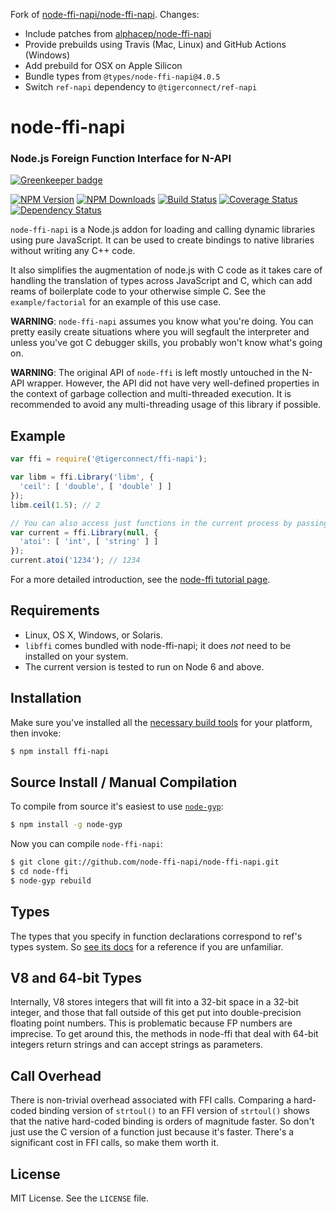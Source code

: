 Fork of [node-ffi-napi/node-ffi-napi](https://github.com/node-ffi-napi/node-ffi-napi). Changes:
* Include patches from [alphacep/node-ffi-napi](https://github.com/alphacep/node-ffi-napi)
* Provide prebuilds using Travis (Mac, Linux) and GitHub Actions (Windows)
* Add prebuild for OSX on Apple Silicon
* Bundle types from `@types/node-ffi-napi@4.0.5`
* Switch `ref-napi` dependency to `@tigerconnect/ref-napi`

node-ffi-napi
=============
### Node.js Foreign Function Interface for N-API
[![Greenkeeper badge](https://badges.greenkeeper.io/node-ffi-napi/node-ffi-napi.svg)](https://greenkeeper.io/)

[![NPM Version](https://img.shields.io/npm/v/ffi-napi.svg?style=flat)](https://npmjs.org/package/ffi-napi)
[![NPM Downloads](https://img.shields.io/npm/dm/ffi-napi.svg?style=flat)](https://npmjs.org/package/ffi-napi)
[![Build Status](https://travis-ci.org/node-ffi-napi/node-ffi-napi.svg?style=flat&branch=master)](https://travis-ci.org/node-ffi-napi/node-ffi-napi?branch=master)
[![Coverage Status](https://coveralls.io/repos/node-ffi-napi/node-ffi-napi/badge.svg?branch=master)](https://coveralls.io/r/node-ffi-napi/node-ffi-napi?branch=master)
[![Dependency Status](https://david-dm.org/node-ffi-napi/node-ffi-napi.svg?style=flat)](https://david-dm.org/node-ffi-napi/node-ffi-napi)

`node-ffi-napi` is a Node.js addon for loading and calling dynamic libraries
using pure JavaScript. It can be used to create bindings to native libraries
without writing any C++ code.

It also simplifies the augmentation of node.js with C code as it takes care of
handling the translation of types across JavaScript and C, which can add reams
of boilerplate code to your otherwise simple C. See the `example/factorial`
for an example of this use case.

**WARNING**: `node-ffi-napi` assumes you know what you're doing. You can pretty
easily create situations where you will segfault the interpreter and unless
you've got C debugger skills, you probably won't know what's going on.

**WARNING**: The original API of `node-ffi` is left mostly untouched in the
N-API wrapper. However, the API did not have very well-defined properties
in the context of garbage collection and multi-threaded execution. It is
recommended to avoid any multi-threading usage of this library
if possible.

Example
-------

``` js
var ffi = require('@tigerconnect/ffi-napi');

var libm = ffi.Library('libm', {
  'ceil': [ 'double', [ 'double' ] ]
});
libm.ceil(1.5); // 2

// You can also access just functions in the current process by passing a null
var current = ffi.Library(null, {
  'atoi': [ 'int', [ 'string' ] ]
});
current.atoi('1234'); // 1234
```

For a more detailed introduction, see the [node-ffi tutorial page][tutorial].

Requirements
------------

 * Linux, OS X, Windows, or Solaris.
 * `libffi` comes bundled with node-ffi-napi; it does *not* need to be installed on your system.
 * The current version is tested to run on Node 6 and above.

Installation
------------

Make sure you've installed all the [necessary build
tools](https://github.com/TooTallNate/node-gyp#installation) for your platform,
then invoke:

``` bash
$ npm install ffi-napi
```

Source Install / Manual Compilation
-----------------------------------

To compile from source it's easiest to use
[`node-gyp`](https://github.com/TooTallNate/node-gyp):

``` bash
$ npm install -g node-gyp
```

Now you can compile `node-ffi-napi`:

``` bash
$ git clone git://github.com/node-ffi-napi/node-ffi-napi.git
$ cd node-ffi
$ node-gyp rebuild
```

Types
-----

The types that you specify in function declarations correspond to ref's types
system. So [see its docs][ref-types] for
a reference if you are unfamiliar.

V8 and 64-bit Types
-------------------

Internally, V8 stores integers that will fit into a 32-bit space in a 32-bit
integer, and those that fall outside of this get put into double-precision
floating point numbers. This is problematic because FP numbers are imprecise.
To get around this, the methods in node-ffi that deal with 64-bit integers return
strings and can accept strings as parameters.

Call Overhead
-------------

There is non-trivial overhead associated with FFI calls. Comparing a hard-coded
binding version of `strtoul()` to an FFI version of `strtoul()` shows that the
native hard-coded binding is orders of magnitude faster. So don't just use the
C version of a function just because it's faster. There's a significant cost in
FFI calls, so make them worth it.

License
-------

MIT License. See the `LICENSE` file.

[v1apichanges]: https://github.com/node-ffi/node-ffi/wiki/API-changes-from-v0.x-to-v1.x
[tutorial]: https://github.com/node-ffi/node-ffi/wiki/Node-FFI-Tutorial
[ref-types]: https://github.com/TooTallNate/ref#built-in-types
